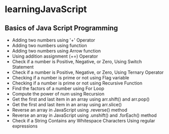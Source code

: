 # learningJavaScript
## Basics of Java Script Programming 

 - Adding two numbers using '+' Operator
 - Adding two numbers using function
 - Adding two numbers using Arrow function
 - Using addition assignment (+=) Operator
 - Check if a number is Positive, Negative, or Zero, Using Switch Statement
 - Check if a number is Positive, Negative, or Zero, Using Ternary Operator
 - Checking if a number is prime or not using Flag variable
 - Checking if a number is prime or not using Recursive Function
 - Find the factors of a number using For Loop
 - Compute the power of num using Recursion
 - Get the first and last item in an array using arr.shift() and arr.pop()
 - Get the first and last item in an array using arr.slice()
 - Reverse an array in JavaScript using .reverse() method
 - Reverse an array in JavaScript using .unshift() and .forEach() method
 - Check if a String Contains any Whitespace Characters Using regular expressions